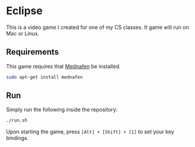 # Eclipse
This is a video game I created for one of my CS classes. It game will run on Mac or Linux.

## Requirements
This game requires that [Mednafen](https://mednafen.github.io/) be installed.
   ```sh
   sudo apt-get install mednafen
   ```

## Run
Simply run the following inside the repository:
  ```sh
  ./run.sh
  ```
Upon starting the game, press `[Alt] + [Shift] + [1]` to set your key bindings. 
